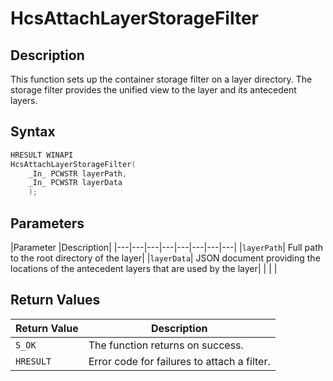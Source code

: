 # HcsAttachLayerStorageFilter

## Description
This function sets up the container storage filter on a layer directory. The storage filter provides the unified view to the layer and its antecedent layers.

## Syntax

```cpp
HRESULT WINAPI
HcsAttachLayerStorageFilter(
    _In_ PCWSTR layerPath,
    _In_ PCWSTR layerData
    );
```
## Parameters
|Parameter     |Description|
|---|---|---|---|---|---|---|---| 
|`layerPath`| Full path to the root directory of the layer|
|`layerData`| JSON document providing the locations of the antecedent layers that are used by the layer|
|    |    | 



## Return Values
|Return Value     |Description|
|---|---|
|`S_OK` | The function returns on success.|
|`HRESULT`| Error code for failures to attach a filter.
